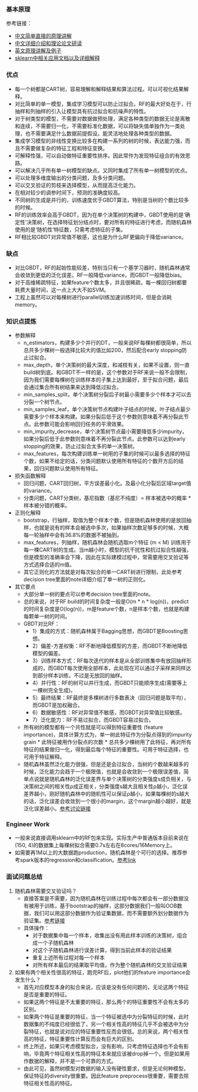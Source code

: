 
### 基本原理
参考链接：
- [中文简单直接的原理讲解](https://zhuanlan.zhihu.com/p/97753849)
- [中文详细介绍和理论论文研读](https://blog.csdn.net/weixin_44750583/article/details/99431770)
- [英文原理讲解及例子](https://towardsdatascience.com/an-implementation-and-explanation-of-the-random-forest-in-python-77bf308a9b76)
- [sklearn中相关应用文档以及详细解释](https://scikit-learn.org/stable/modules/ensemble.html)
### 优点
- 每一个树都是CART树，容易理解和解释结果和算法过程。可以可视化结果解释。
- 对比简单的单一模型，集成学习模型可以防止过拟合。RF的最大好处在于，行抽样和列抽样的引入让模型具有抗过拟合和抗噪声的特性。 
- 对于树类型的模型，不需要对数据做预处理，满足各种类型的数据无论是离散和连续，不需要归一化，不需要标准化数据，可以将缺失值单独作为一类处理，也不需要满足什么数据前提假设。能灵活地处理各种类型的数据。
- 集成学习模型的非线性变换比较多在构建一系列的树的时候，表达能力强，而且不需要做复杂的特征工程和特征变换。
- 可解释性强，可以自动做特征重要性排序。因此常作为发现特征组合的有效思路。
- 可以解决几乎所有单一树模型的缺点。又同时集成了所有单一树模型的优点。
- 可以处理多维度输出的分类问题，及多分类问题。
- 可以交叉验证的剪枝来选择模型，从而提高泛化能力。
- 在相对较少的调参时间下，预测的准确度较高。
- 不同树的生成是并行的，训练速度优于GBDT算法，特别是当树的个数比较多的时候。
- RF的训练效率会高于GBDT，因为在单个决策树的构建中，GBDT使用的是‘确定性’决策树，在选择特征划分结点时，要对所有的特征进行考虑，而随机森林使用的是‘随机性’特征数，只需考虑特征的子集。
- RF相比较GBDT对异常值不敏感，这也是为什么RF更偏向于降低variance。
### 缺点
- 对比GBDT，RF的起始性能较差，特别当只有一个基学习器时，随机森林通常会收敛到更低的泛化误差。RF一般降低variance，而GBDT一般降低bias。
- 对于高维稀疏特征，如果feature个数太多，并且很稀疏，每一棵回归树都要耗费大量时间，这一点上大大不如SVM。
- 工程上虽然可以对每棵树进行parallel训练加速训练时间，但是会消耗memory。
### 知识点提炼
- 参数解释
  - n_estimators，构建多少个并行的DT，一般来说RF每棵树都很简单，所以总共多少棵树一般选择比较大的值比如200，然后配合early stopping防止过拟合。
  - max_depth，单个决策树的最大深度，和减枝有关，如果不设置，则一直build树到底。和GBDT不一样的是，这个参数对于RF来说一般不会限制，因为我们需要每棵树在训练样本的子集上达到最好，至于拟合问题，最后会通过集合所有树结果来达到降低过拟合。
  - min_samples_split，单个决策树分裂后子树最小需要多少个样本才可以去分裂一个树节点。
  - min_samples_leaf，单个决策树节点构建叶子结点的时候，叶子结点最少需要多少个样本来构建。如果分裂后低于这个参数则意味着不再分裂此节点。此参数可能会影响回归任务的平滑效果。
  - min_impurity_decrease，单个决策树节点最小需要降低多少impurity，如果分裂后低于此参数则意味着不再分裂此节点。此参数可以达到early stopping的效果，防止过拟合太多的单一决策树。
  - max_features，每次构建训练单一树用的子集的时候可以最多选择的特征个数，如果不给定的话，分类问题默认使用所有特征的个数开方后的结果，回归问题默认使用所有特征。
- 损失函数解释
  - 回归问题，CART回归树，平方误差最小化。及最小化分裂后区域target值的variance。
  - 分类问题，CART分类树，基尼指数（基尼不纯度）= 样本被选中的概率 * 样本被分错的概率。
- 正则化解释
  - bootstrap，行抽样，取值为整个样本个数，但是随机森林使用的是放回抽样，也就是说有的样本会被选中多次，如果抽样次数足够多的时候，大概每一轮抽样中会有36.8%的数据不被抽到。
  - max_features，列抽样，随机森林会随机选取m个特征 (m < M) 训练用于每一棵CART树的生成。当m越小时，模型的抗干扰性和抗过拟合性越强，但是模型的准确率会下降，因此在实际建模过程中，常需要用交叉验证等方式选择合适的m值。
  - 其它正则化的方法就是对每次拟合的单一CART树进行限制，此处参考decision tree里面的note详细介绍了单一树的正则化。
- 其它要点 
  - 大部分单一树的要点可以参考decision tree里面的note。
  - 总的来说，对于RF build的时间复杂度一般是O(m * n * log(n))，predict的时间复杂度是O(log(n))，m是feature个数，n是样本个数，也就是构建每颗单一树的时间。
  - GBDT对比RF：
    - 1）集成的方式：随机森林属于Bagging思想，而GBDT是Boosting思想。
    - 2）偏差-方差权衡：RF不断地降低模型的方差，而GBDT不断地降低模型的偏差。
    - 3）训练样本方式：RF每次迭代的样本是从全部训练集中有放回抽样形成的，而GBDT每次使用全部样本，此处现在可以通过子采样来同样达到部分样本训练，不过是无放回的抽样。
    - 4）并行性：RF的树可以并行生成，而GBDT只能顺序生成(需要等上一棵树完全生成)。
    - 5）最终结果：RF最终是多棵树进行多数表决（回归问题是取平均），而GBDT是加权融合。
    - 6）数据敏感性：RF对异常值不敏感，而GBDT对异常值比较敏感。
    - 7）泛化能力：RF不易过拟合，而GBDT容易过拟合。
  - 所有树的模型都有一个共性就是可以得到特征重要性 (feature importance)，具体计算方式为，单一树此特征作为分裂点得到的impurity grain * 此特征被用作分裂点的次数 * 总共多少棵树用了此特征，再对所有特征的结果做归一化，得到最后每个特征的重要性。可用于特征选择，也可用于特征解释。
  - 随机森林虽然泛化能力很强，但是还是会过拟合，当树的个数越来越多的时候，泛化能力会趋于一个极限值，也就是会收敛到一个极限误差值，简单点说就是随机森林的泛化误差界与单个决策树的分类强度s成负相关，与决策树之间的相关性ρ成正相关，分类强度s越大且相关性ρ越小，泛化误差界越小，刚好随机森林中的随机性可以保证ρ越小，如果每棵树的s越大的话，泛化误差会收敛到一个很小的margin，这个margin越小越好，就是泛化误差越小。[参考讨论链接](https://www.zhihu.com/question/30295075)
### Engineer Work
- 一般来说直接调用sklearn中的RF包来实现。实际生产中普通版本目前来说在(150, 4)的数据集上每棵树拟合需要0.7s左右在8cores/16Memory上。
- 如需要再1M以上的大数据跑production，随机森林是个可行的选择。推荐参考spark版本的regression和classification。[参考link](https://spark.apache.org/docs/latest/ml-classification-regression.html)


### 面试问题总结
1. 随机森林需要交叉验证吗？
   - 直接答案是不需要，因为随机森林在训练过程中每次都会有一部分数据没有被用于训练，基于bootstrap的抽样，这部分数据我们一般叫OOB数据，我们可以用这部分数据作为验证集数据，而不需要额外划分数据作为验证集。[参考链接](https://blog.csdn.net/weixin_44750583/article/details/99431770)
   - 具体操作：
     - 对于数据集中每一个样本，收集出没有用此样本训练的决策树，组合成一个子随机森林
     - 对这个子随机森林进行误差计算，得到当前此样本的验证结果
     - 重复上述所有过程对每一个样本
     - 对所有样本最后的结果取平均值，作为整个随机森林的交叉验证结果
2. 如果有两个相关性很高的特征，跑完RF后，plot他们的feature importance会发生什么？
   - 首先对应模型本身的拟合来说，应该是没有任何问题的，无论这两个特征是否是重要的特征。
   - 如果这两个特征是不太重要的特征，那么两个的特征重要性不会有太多的区别。
   - 如果两个特征是重要的特征，当一个特征被选中为分裂特征的时候，此时数据集的不纯度已经很低了，另一个相关性高的特征几乎不会被选中为分裂特征，也就是说对应的特征重要性反而会很低。总的来说，两个相关性高的特征，特征重要性计算反而会有巨大的区别。
   - 终上所述，如果只考虑模型拟合，没有影响，只考虑特征选择也不会有影响，毕竟两个特征相关性高的特征本来就应该被drop掉一个。但是如果用作数据的解释，并不是一个可靠的方式。
   - 由此可见，虽然树模型对数据的输入没有硬性要求，但是无论何种模型，保证特征的diversity很重要。因此feature preprocess很重要，需要去除特征相关性高的特征。